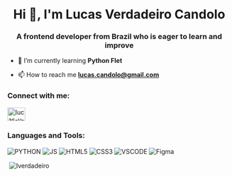 <h1 align="center">Hi 👋, I'm Lucas Verdadeiro Candolo</h1>
<h3 align="center">A frontend developer from Brazil who is eager to learn and improve</h3>


- 🌱 I’m currently learning **Python Flet**

- 📫 How to reach me **lucas.candolo@gmail.com**

<h3 align="left">Connect with me:</h3>
<p align="left">
<a href="https://linkedin.com/in/lucas-v-candolo-b840a7239" target="blank"><img align="center" src="https://raw.githubusercontent.com/rahuldkjain/github-profile-readme-generator/master/src/images/icons/Social/linked-in-alt.svg" alt="lucas-v-candolo-b840a7239" height="30" width="40" /></a>
</p>


<h3 align="left">Languages and Tools:</h3>
<p align="left">
<img align="center" alt="PYTHON" src = "https://img.shields.io/badge/Python-14354C?style=for-the-badge&logo=python&logoColor=white" />
<img align="center" alt="JS" src = "https://img.shields.io/badge/JavaScript-F7DF1E?style=for-the-badge&logo=javascript&logoColor=black" />
<img align="center" alt="HTML5" src = "https://img.shields.io/badge/HTML5-E34F26?style=for-the-badge&logo=html5&logoColor=white" />
<img align="center" alt="CSS3" src = "https://img.shields.io/badge/CSS3-1572B6?style=for-the-badge&logo=css3&logoColor=white" />
<img align="center" alt="VSCODE" src="https://img.shields.io/badge/VSCode-0078D4?style=for-the-badge&logo=visual%20studio%20code&logoColor=white"/>
<img align="center" alt="Figma" src="https://img.shields.io/badge/Figma-F24E1E?style=for-the-badge&logo=figma&logoColor=white"/>

<p>&nbsp;<img align="center" src="https://github-readme-stats.vercel.app/api?username=lverdadeiro&show_icons=true&locale=en" alt="lverdadeiro" /></p>
